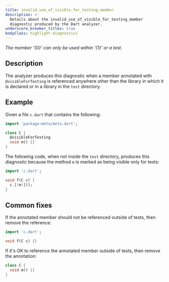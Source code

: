 ```yaml
---
title: invalid_use_of_visible_for_testing_member
description: >-
  Details about the invalid_use_of_visible_for_testing_member
  diagnostic produced by the Dart analyzer.
underscore_breaker_titles: true
bodyClass: highlight-diagnostics
---
```


_The member '{0}' can only be used within '{1}' or a test._

## Description

The analyzer produces this diagnostic when a member annotated with
`@visibleForTesting` is referenced anywhere other than the library in
which it is declared or in a library in the `test` directory.

## Example

Given a file `c.dart` that contains the following:

```dart
import 'package:meta/meta.dart';

class C {
  @visibleForTesting
  void m() {}
}
```

The following code, when not inside the `test` directory, produces this
diagnostic because the method `m` is marked as being visible only for
tests:

```dart
import 'c.dart';

void f(C c) {
  c.[!m!]();
}
```

## Common fixes

If the annotated member should not be referenced outside of tests, then
remove the reference:

```dart
import 'c.dart';

void f(C c) {}
```

If it's OK to reference the annotated member outside of tests, then remove
the annotation:

```dart
class C {
  void m() {}
}
```
